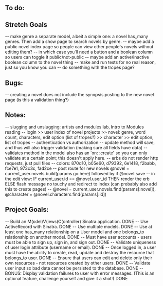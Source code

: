 ## To do:

## Stretch Goals
-- make genre a separate model, albeit a simple one: a novel has_many genres. Then add a show page to search novels by genre.
-- maybe add a public novel index page so people can view other people's novels without editing them?
-- in which case you'll need a button and a boolean column so users can toggle it public/not-public
-- maybe add an active/inactive boolean column to the novel thing
-- make and run tests for no real reason, just so you know you can
-- do something with the tropes page?

## Bugs: 
-- creating a novel does not include the synopsis posting to the new novel page (is this a validation thing?)

## Notes: 
-- slugging and unslugging: artists and modules lab, Intro to Modules reading
-- login >> user index of novel projects >> novel: genre, word count, characters, edit option (list of tropes?) >> character >> edit option, list of tropes
-- authentication vs authorization 
-- update method will save, and thus will also trigger validation (making sure all fields have data)
-- validates method in the model also has an 'on: :create' so you can only validate at a certain point; this doesn't apply here.
-- erbs do not render http requests, just pull files
-- colors: 870d10, b05e60, d79392, 6e1418, f2babb, fce7e1, 973c3c, fad2ce
-- post route for new novels @novel = current_user.novels.build(params go here) followed by if @novel.save
-- in the edit view: IF current_user.id == @novel.user_id THEN render the erb ELSE flash message no touchy and redirect to index
(can probably also add this to create pages)
-- @novel = current_user.novels.find(params[:novel]), @character = @novel.characters.find(params[:id])

## Project Goals:
-- Build an M(odel)V(iews)C(ontroller) Sinatra application. DONE
-- Use ActiveRecord with Sinatra. DONE
-- Use multiple models. DONE
-- Use at least one has_many relationship on a User model and one belongs_to relationship on another model. DONE
-- Must have user accounts - users must be able to sign up, sign in, and sign out. DONE
-- Validate uniqueness of user login attribute (username or email). DONE
-- Once logged in, a user must have the ability to create, read, update and destroy the resource that belongs_to user. DONE
-- Ensure that users can edit and delete only their own resources - not resources created by other users. DONE 
-- Validate user input so bad data cannot be persisted to the database. DONE
-- BONUS: Display validation failures to user with error messages. (This is an optional feature, challenge yourself and give it a shot!) DONE
